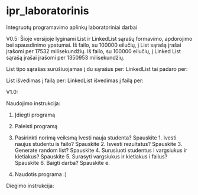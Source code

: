 # ipr_laboratorinis
Integruotų programavimo aplinkų laboratoriniai darbai


V0.5:
Šioje versijoje lyginami List ir LinkedList sąrašų formavimo, apdorojimo bei spausdinimo ypatumai.
Iš failo, su 100000 eilučių, į List sąrašą įrašai įrašomi per 17532 milisekundžių.
Iš failo, su 100000 eilučių, į Linked List sąrašą įrašai įrašomi per 1350953 milisekundžių.

List tipo sąrašas surūšiuojamas į du sąrašus per:
LinkedList tai padaro per:

List išvedimas į failą per:
LinkedList išvedimas į failą per:

V1.0:

Naudojimo instrukcija:
1. Įdiegti programą
2. Paleisti programą
3. Pasirinkti norimą veiksmą
      Ivesti nauja studenta? Spauskite 1.
      Ivesti naujus studentu is failo? Spauskite 2.
      Isvesti rezultatus? Spauskite 3.
      Generate random list? Spauskite 4.
      Surusiuoti studentus i vargsiukus ir kietiakus? Spauskite 5.
      Surasyti vargsiukus ir kietiakus i failus? Spauskite 6.
      Baigti darba? Spauskite e.
      
4. Naudotis programa :)

Diegimo instrukcija:
